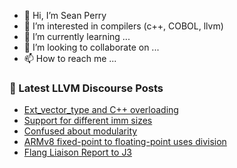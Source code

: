 - 👋 Hi, I’m Sean Perry
- 👀 I’m interested in compilers (c++, COBOL, llvm)
- 🌱 I’m currently learning ...
- 💞️ I’m looking to collaborate on ...
- 📫 How to reach me ...

<!---
s66perry/s66perry is a ✨ special ✨ repository because its `README.md` (this file) appears on your GitHub profile.
You can click the Preview link to take a look at your changes.
--->
### 📕 Latest LLVM Discourse Posts

<!-- DISCOURSE-LLVM:START -->
- [Ext_vector_type and C++ overloading](https://discourse.llvm.org/t/ext-vector-type-and-c-overloading/71274#post_1)
- [Support for different imm sizes](https://discourse.llvm.org/t/support-for-different-imm-sizes/71273#post_1)
- [Confused about modularity](https://discourse.llvm.org/t/confused-about-modularity/64951#post_14)
- [ARMv8 fixed-point to floating-point uses division](https://discourse.llvm.org/t/armv8-fixed-point-to-floating-point-uses-division/71272#post_1)
- [Flang Liaison Report to J3](https://discourse.llvm.org/t/flang-liaison-report-to-j3/68468#post_3)
<!-- DISCOURSE-LLVM:END -->
